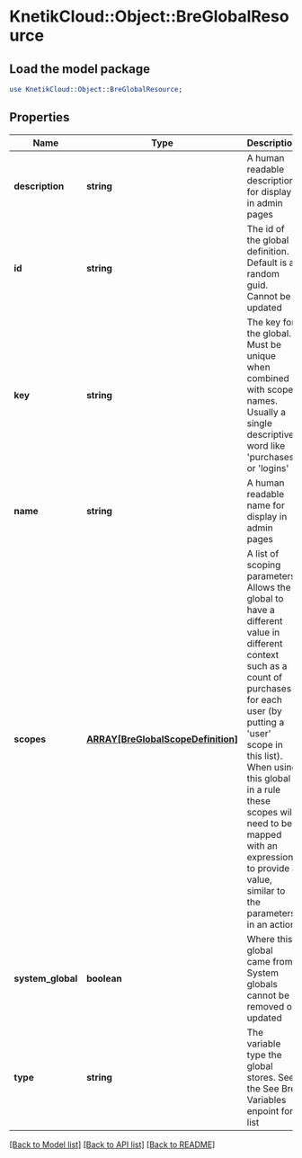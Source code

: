# KnetikCloud::Object::BreGlobalResource

## Load the model package
```perl
use KnetikCloud::Object::BreGlobalResource;
```

## Properties
Name | Type | Description | Notes
------------ | ------------- | ------------- | -------------
**description** | **string** | A human readable description for display in admin pages | [optional] 
**id** | **string** | The id of the global definition. Default is a random guid. Cannot be updated | [optional] 
**key** | **string** | The key for the global. Must be unique when combined with scope names. Usually a single descriptive word like &#39;purchases&#39; or &#39;logins&#39; | 
**name** | **string** | A human readable name for display in admin pages | [optional] 
**scopes** | [**ARRAY[BreGlobalScopeDefinition]**](BreGlobalScopeDefinition.md) | A list of scoping parameters. Allows the global to have a different value in different context such as a count of purchases for each user (by putting a &#39;user&#39; scope in this list). When using this global in a rule these scopes will need to be mapped with an expression to provide a value, similar to the parameters in an action | [optional] 
**system_global** | **boolean** | Where this global came from. System globals cannot be removed or updated | [optional] 
**type** | **string** | The variable type the global stores. See the See Bre Variables enpoint for list | 

[[Back to Model list]](../README.md#documentation-for-models) [[Back to API list]](../README.md#documentation-for-api-endpoints) [[Back to README]](../README.md)



